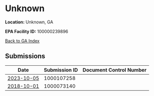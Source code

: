 # Unknown

**Location:** Unknown, GA

**EPA Facility ID:** 100000239896

[Back to GA Index](../../index.md)

## Submissions

| Date | Submission ID | Document Control Number |
|------|--------------|-------------------------|
| [2023-10-05](submissions/1000107258.md) | 1000107258 |  |
| [2018-10-01](submissions/1000073140.md) | 1000073140 |  |
